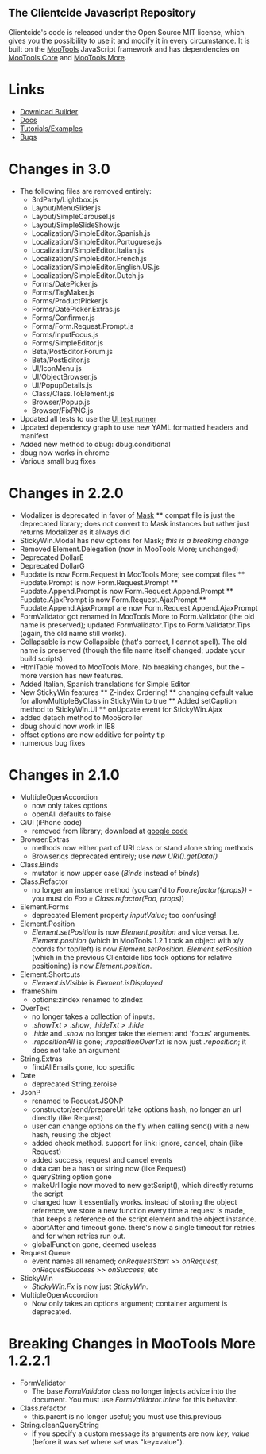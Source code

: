 The Clientcide Javascript Repository
------------------------------------

Clientcide's code is released under the Open Source MIT license, which gives you the possibility to use it and modify it in every circumstance. It is built on the [MooTools](http://www.mootools.net) JavaScript framework and has dependencies on [MooTools Core](http://github.com/mootools/mootools-core/tree/master) and [MooTools More](http://github.com/mootools/mootools-more/tree/master).

Links
=====

* [Download Builder](http://www.clientcide.com/js)
* [Docs](http://www.clientcide.com/docs)
* [Tutorials/Examples](http://www.clientcide.com/wiki)
* [Bugs](http://clientcide.lighthouseapp.com)

Changes in 3.0
=======
* The following files are removed entirely:
  * 3rdParty/Lightbox.js
  * Layout/MenuSlider.js
  * Layout/SimpleCarousel.js
  * Layout/SimpleSlideShow.js
  * Localization/SimpleEditor.Spanish.js
  * Localization/SimpleEditor.Portuguese.js
  * Localization/SimpleEditor.Italian.js
  * Localization/SimpleEditor.French.js
  * Localization/SimpleEditor.English.US.js
  * Localization/SimpleEditor.Dutch.js
  * Forms/DatePicker.js
  * Forms/TagMaker.js
  * Forms/ProductPicker.js
  * Forms/DatePicker.Extras.js
  * Forms/Confirmer.js
  * Forms/Form.Request.Prompt.js
  * Forms/InputFocus.js
  * Forms/SimpleEditor.js
  * Beta/PostEditor.Forum.js
  * Beta/PostEditor.js
  * UI/IconMenu.js
  * UI/ObjectBrowser.js
  * UI/PopupDetails.js
  * Class/Class.ToElement.js
  * Browser/Popup.js
  * Browser/FixPNG.js
* Updated all tests to use the [UI test runner](http://github.com/anutron/mootools-test-runner)
* Updated dependency graph to use new YAML formatted headers and manifest
* Added new method to dbug: dbug.conditional
* dbug now works in chrome
* Various small bug fixes

Changes in 2.2.0
=======
* Modalizer is deprecated in favor of [Mask](http://mootools.net/docs/more/Interface/Mask)
** compat file is just the deprecated library; does not convert to Mask instances but rather just returns Modalizer as it always did
* StickyWin.Modal has new options for Mask; *this is a breaking change*
* Removed Element.Delegation (now in MooTools More; unchanged)
* Deprecated DollarE
* Deprecated DollarG
* Fupdate is now Form.Request in MooTools More; see compat files
** Fupdate.Prompt is now Form.Request.Prompt
** Fupdate.Append.Prompt is now Form.Request.Append.Prompt
** Fupdate.AjaxPrompt is now Form.Request.AjaxPrompt
** Fupdate.Append.AjaxPrompt are now Form.Request.Append.AjaxPrompt
* FormValidator got renamed in MooTools More to Form.Validator (the old name is preserved); updated FormValidator.Tips to Form.Validator.Tips (again, the old name still works).
* Collapsable is now Collapsible (that's correct, I cannot spell). The old name is preserved (though the file name itself changed; update your build scripts).
* HtmlTable moved to MooTools More. No breaking changes, but the -more version has new features.
* Added Italian, Spanish translations for Simple Editor
* New StickyWin features
** Z-index Ordering!
** changing default value for allowMultipleByClass in StickyWin to true
** Added setCaption method to StickyWin.UI
** onUpdate event for StickyWin.Ajax
* added detach method to MooScroller
* dbug should now work in IE8
* offset options are now additive for pointy tip
* numerous bug fixes

Changes in 2.1.0
=======
* MultipleOpenAccordion 
	- now only takes options
	- openAll defaults to false
* CiUI (iPhone code)
	- removed from library; download at [google code](http://code.google.com/p/ciui-dev/)
* Browser.Extras
	- methods now either part of URI class or stand alone string methods
	- Browser.qs deprecated entirely; use *new URI().getData()*
* Class.Binds
	- mutator is now upper case (*Binds* instead of *binds*)
* Class.Refactor
	- no longer an instance method (you can'd to *Foo.refactor({props})* - you must do *Foo = Class.refactor(Foo, props)*)
* Element.Forms
	- deprecated Element property *inputValue*; too confusing!
* Element.Position
	- *Element.setPosition* is now *Element.position* and vice versa. I.e. *Element.position* (which in MooTools 1.2.1 took an object with x/y coords for top/left) is now *Element.setPosition*. *Element.setPosition* (which in the previous Clientcide libs took options for relative positioning) is now *Element.position*.
* Element.Shortcuts
	- *Element.isVisible* is *Element.isDisplayed*
* IframeShim
 	- options:zindex renamed to zIndex
* OverText
	- no longer takes a collection of inputs.
	- .*showTxt* > .*show*, .*hideTxt* > .*hide*
	- .*hide* and .*show* no longer take the element and 'focus' arguments.
	- .*repositionAll* is gone; .*repositionOverTxt* is now just .*reposition*; it does not take an argument
* String.Extras
	- findAllEmails gone, too specific
* Date
	- deprecated String.zeroise
* JsonP
	- renamed to Request.JSONP
	- constructor/send/prepareUrl take options hash, no longer an url directly (like Request)
	- user can change options on the fly when calling send() with a new hash, reusing the object
	- added check method. support for link: ignore, cancel, chain (like Request)
	- added success, request and cancel events
	- data can be a hash or string now (like Request)
	- queryString option gone
	- makeUrl logic now moved to new getScript(), which directly returns the script
	- changed how it essentially works. instead of storing the object reference, we store a new function every time a request is made, that keeps a reference of the script element and the object instance.
	- abortAfter and timeout gone. there's now a single timeout for retries and for when retries run out.
	- globalFunction gone, deemed useless
* Request.Queue
	- event names all renamed; *onRequestStart* >> *onRequest*, *onRequestSuccess* >> *onSuccess*, etc
* StickyWin
	- *StickyWin.Fx* is now just *StickyWin*.
* MultipleOpenAccordion
	- Now only takes an options argument; container argument is deprecated.
	
Breaking Changes in MooTools More 1.2.2.1
=====================================
* FormValidator
	- The base *FormValidator* class no longer injects advice into the document. You must use *FormValidator.Inline* for this behavior.
* Class.refactor
	- this.parent is no longer useful; you must use this.previous
* String.cleanQueryString
	- if you specify a custom message its arguments are now *key, value* (before it was *set* where *set* was "key=value").